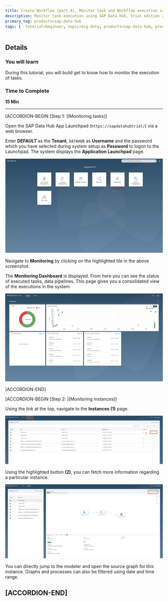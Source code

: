 ```yaml
---
title: Create Workflow (part 4), Monitor task and Workflow execution in SAP Data Hub, trial edition 2.3
description: Monitor task execution using SAP Data Hub, trial edition 2.3.
primary_tag: products>sap-data-hub
tags: [  tutorial>beginner, topic>big-data, products>sap-data-hub, products>sap-vora ]
---
```


## Details
### You will learn  
During this tutorial, you will build get to know how to monitor the execution of tasks.

### Time to Complete
**15 Min**

---

[ACCORDION-BEGIN [Step 1: ](Monitoring tasks)]

Open the SAP Data Hub App Launchpad (`https://sapdatahubtrial/`) via a web browser.

Enter **DEFAULT** as the **Tenant**, `DATAHUB` as **Username** and the password which you have selected during system setup as **Password** to logon to the Launchpad. The system displays the **Application Launchpad** page.

![picture_01](./datahub-trial-v2-workflow-part04_01.png)

Navigate to **Monitoring** by clicking on the highlighted tile in the above screenshot.

The **Monitoring Dashboard** is displayed. From here you can see the status of executed tasks, data pipelines. This page gives you a consolidated view of the executions in the system.

![picture_02](./datahub-trial-v2-workflow-part04_02.png)

[ACCORDION-END]

[ACCORDION-BEGIN [Step 2: ](Monitoring instances)]

Using the link at the top, navigate to the **Instances (1)** page.

![picture_03](./datahub-trial-v2-workflow-part04_03.png)

Using the highlighted button **(2)**, you can fetch more information regarding a particular instance.

![picture_04](./datahub-trial-v2-workflow-part04_04.png)

You can directly jump to the modeler and open the source graph for this instance. Graphs and processes can also be filtered using date and time range.

[ACCORDION-END]
---
